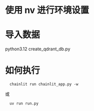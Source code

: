 
# 使用 nv 进行环境设置


# 导入数据
python3.12 create_qdrant_db.py

# 如何执行
```
  chainlit run chainlit_app.py -w
```
或
```
  uv run run.py
```